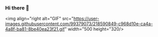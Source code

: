 ### Hi there 👋
<img align="right alt="GIF" src="https://user-images.githubusercontent.com/99379073/218590849-c968d10e-ca4a-4a8f-ba81-8be40ea23f21.gif" width="500 height="320/>

<!--
**smirnakh/smirnakh** is a ✨ _special_ ✨ repository because its `README.md` (this file) appears on your GitHub profile.

Here are some ideas to get you started:

- 🔭 I’m currently working on ...
- 🌱 I’m currently learning ...
- 👯 I’m looking to collaborate on ...
- 🤔 I’m looking for help with ...
- 💬 Ask me about ...
- 📫 How to reach me: ...
- 😄 Pronouns: ...
- ⚡ Fun fact: ...
-->
